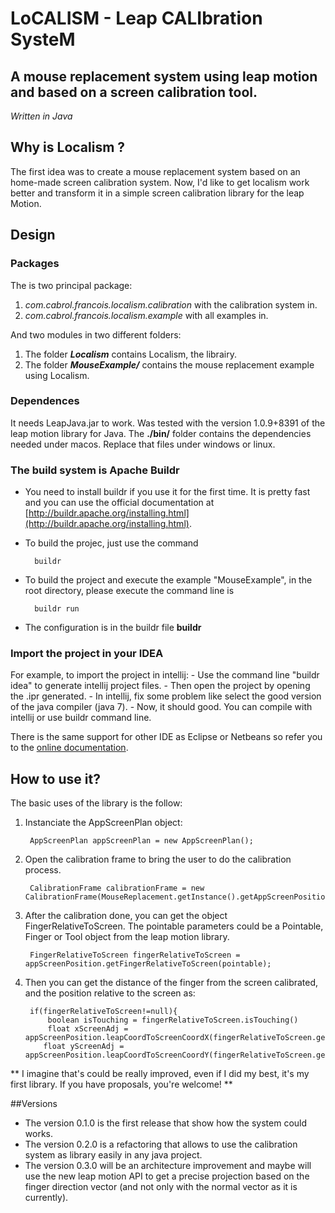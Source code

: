 LoCALISM - Leap CALIbration SysteM
==============

A mouse replacement system using leap motion and based on a screen calibration tool.
--------------

*Written in Java*

## Why is Localism ?
The first idea was to create a mouse replacement system based on an home-made screen calibration system.
Now, I'd like to get localism work better and transform it in a simple screen calibration library for the leap Motion.


## Design
### Packages
The is two principal package:
	
1. _com.cabrol.francois.localism.calibration_ with the calibration system in.
2. _com.cabrol.francois.localism.example_ with all examples in.

And two modules in two different folders:

1. The folder *__Localism__* contains Localism, the librairy.
2. The folder *__MouseExample/__* contains the mouse replacement example using Localism.

### Dependences
It needs LeapJava.jar to work. Was tested with the version 1.0.9+8391 of
the leap motion library for Java.
The __./bin/__ folder contains the dependencies needed under macos. Replace that files under windows or linux.

### The build system is Apache Buildr
- You need to install buildr if you use it for the first time. It is pretty fast and you can use the official documentation at [http://buildr.apache.org/installing.html](http://buildr.apache.org/installing.html).
- To build the projec, just use the command

		buildr
		
- To build the project and execute the example "MouseExample", in the root directory, please execute the command line is
		
		buildr run
		
- The configuration is in the buildr file __buildr__

### Import the project in your IDEA
For example, to import the project in intellij:
	- Use the command line "buildr idea" to generate intellij project files.
	- Then open the project by opening the .ipr generated.
	- In intellij, fix some problem like select the good version of the java compiler (java 7).
	- Now, it should good. You can compile with intellij or use buildr command line.

There is the same support for other IDE as Eclipse or Netbeans so refer you to the [online documentation](http://buildr.apache.org/installing.html).


## How to use it?
The basic uses of the library is the follow:

1. Instanciate the AppScreenPlan object:

	
        AppScreenPlan appScreenPlan = new AppScreenPlan();

2. Open the calibration frame to bring the user to do the calibration process.

		CalibrationFrame calibrationFrame = new CalibrationFrame(MouseReplacement.getInstance().getAppScreenPosition());

3. After the calibration done, you can get the object FingerRelativeToScreen. The pointable parameters could be a Pointable, Finger or Tool object from the leap motion library.

		FingerRelativeToScreen fingerRelativeToScreen = appScreenPosition.getFingerRelativeToScreen(pointable);

4. Then you can get the distance of the finger from the screen calibrated, and the position relative to the screen as:

		if(fingerRelativeToScreen!=null){
			boolean isTouching = fingerRelativeToScreen.isTouching()
			float xScreenAdj = appScreenPosition.leapCoordToScreenCoordX(fingerRelativeToScreen.getProjectionOfFinger().getX());
           float yScreenAdj = appScreenPosition.leapCoordToScreenCoordY(fingerRelativeToScreen.getProjectionOfFinger().getY());
           
** I imagine that's could be really improved, even if I did my best, it's my first library. If you have proposals, you're welcome! **

##Versions
* The version 0.1.0 is the first release that show how the system could works.
* The version 0.2.0 is a refactoring that allows to use the calibration system as library easily in any java project.
* The version 0.3.0 will be an architecture improvement and maybe will use the new leap motion API to get a precise projection based on the finger direction vector (and not only with the normal vector as it is currently).

				

